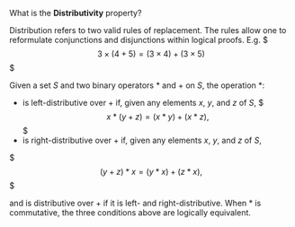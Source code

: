 What is the **Distributivity** property?
<!--question-->
Distribution refers to two valid rules of replacement. The rules allow one to reformulate conjunctions and disjunctions within logical proofs. E.g.
$$$
3 \times (4 + 5) = (3 \times 4) + (3 \times 5)
$$$

Given a set $S$ and two binary operators $*$ and $+$ on $S$, the operation $*$:

- is left-distributive over + if, given any elements $x$, $y$, and $z$ of $S$,
$$$
x*(y+z)=(x*y)+(x*z),
$$$
- is right-distributive over $+$ if, given any elements $x$, $y$, and $z$ of $S$,

$$$
(y+z)*x=(y*x)+(z*x),
$$$

and is distributive over $+$ if it is left- and right-distributive. When $*$ is commutative, the three conditions above are logically equivalent.
